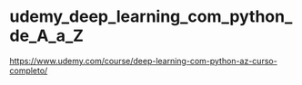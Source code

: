 # udemy_deep_learning_com_python_de_A_a_Z

https://www.udemy.com/course/deep-learning-com-python-az-curso-completo/

